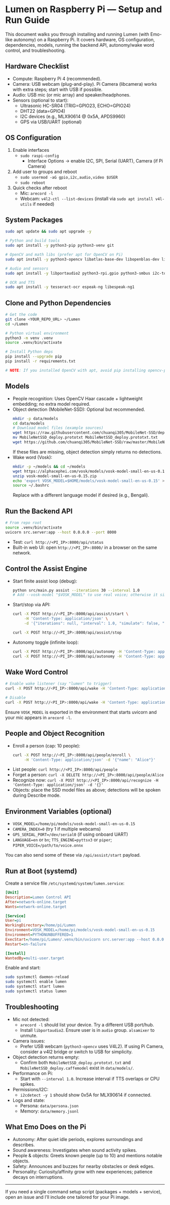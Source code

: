 # Lumen on Raspberry Pi — Setup and Run Guide

This document walks you through installing and running Lumen (with Emo-like autonomy) on a Raspberry Pi. It covers hardware, OS configuration, dependencies, models, running the backend API, autonomy/wake word control, and troubleshooting.

## Hardware Checklist
- Compute: Raspberry Pi 4 (recommended).
- Camera: USB webcam (plug-and-play). Pi Camera (libcamera) works with extra steps; start with USB if possible.
- Audio: USB mic (or mic array) and speaker/headphones.
- Sensors (optional to start):
  - Ultrasonic HC-SR04 (TRIG=GPIO23, ECHO=GPIO24)
  - DHT22 (data=GPIO4)
  - I2C devices (e.g., MLX90614 @ 0x5A, APDS9960)
  - GPS via USB/UART (optional)

## OS Configuration
1. Enable interfaces
   - `sudo raspi-config`
     - Interface Options → enable I2C, SPI, Serial (UART), Camera (if Pi Camera)
2. Add user to groups and reboot
   - `sudo usermod -aG gpio,i2c,audio,video $USER`
   - `sudo reboot`
3. Quick checks after reboot
   - Mic: `arecord -l`
   - Webcam: `v4l2-ctl --list-devices` (install via `sudo apt install v4l-utils` if needed)

## System Packages
```bash
sudo apt update && sudo apt upgrade -y

# Python and build tools
sudo apt install -y python3-pip python3-venv git

# OpenCV and math libs (prefer apt for OpenCV on Pi)
sudo apt install -y python3-opencv libatlas-base-dev libopenblas-dev liblapack-dev

# Audio and sensors
sudo apt install -y libportaudio2 python3-rpi.gpio python3-smbus i2c-tools

# OCR and TTS
sudo apt install -y tesseract-ocr espeak-ng libespeak-ng1
```

## Clone and Python Dependencies
```bash
# Get the code
git clone <YOUR_REPO_URL> ~/Lumen
cd ~/Lumen

# Python virtual environment
python3 -m venv .venv
source .venv/bin/activate

# Install Python deps
pip install --upgrade pip
pip install -r requirements.txt

# NOTE: If you installed OpenCV with apt, avoid pip installing opencv-python.
```

## Models
- People recognition: Uses OpenCV Haar cascade + lightweight embedding; no extra model required.
- Object detection (MobileNet-SSD): Optional but recommended.
  ```bash
  mkdir -p data/models
  cd data/models
  # Download model files (example sources)
  wget https://raw.githubusercontent.com/chuanqi305/MobileNet-SSD/deploy/MobileNetSSD_deploy.prototxt
  mv MobileNetSSD_deploy.prototxt MobileNetSSD_deploy.prototxt.txt
  wget https://github.com/chuanqi305/MobileNet-SSD/raw/master/MobileNetSSD_deploy.caffemodel
  ```
  If these files are missing, object detection simply returns no detections.
- Wake word (Vosk):
  ```bash
  mkdir -p ~/models && cd ~/models
  wget https://alphacephei.com/vosk/models/vosk-model-small-en-us-0.15.zip
  unzip vosk-model-small-en-us-0.15.zip
  echo 'export VOSK_MODEL=$HOME/models/vosk-model-small-en-us-0.15' >> ~/.bashrc
  source ~/.bashrc
  ```
  Replace with a different language model if desired (e.g., Bengali).

## Run the Backend API
```bash
# From repo root
source .venv/bin/activate
uvicorn src.server:app --host 0.0.0.0 --port 8000
```
- Test: `curl http://<PI_IP>:8000/api/status`
- Built-in web UI: open `http://<PI_IP>:8000/` in a browser on the same network.

## Control the Assist Engine
- Start finite assist loop (debug):
  ```bash
  python src/main.py assist --iterations 30 --interval 1.0
  # Add --vosk-model "$VOSK_MODEL" to use real voice; otherwise it simulates when SIMULATION is set.
  ```
- Start/stop via API:
  ```bash
  curl -X POST http://<PI_IP>:8000/api/assist/start \
       -H 'Content-Type: application/json' \
       -d '{"iterations": null, "interval": 1.0, "simulate": false, "vosk_model": "'"$VOSK_MODEL"'"}'

  curl -X POST http://<PI_IP>:8000/api/assist/stop
  ```
- Autonomy toggle (infinite loop):
  ```bash
  curl -X POST http://<PI_IP>:8000/api/autonomy -H 'Content-Type: application/json' -d '{"enabled": true, "interval": 1.0}'
  curl -X POST http://<PI_IP>:8000/api/autonomy -H 'Content-Type: application/json' -d '{"enabled": false}'
  ```

## Wake Word Control
```bash
# Enable wake listener (say "lumen" to trigger)
curl -X POST http://<PI_IP>:8000/api/wake -H 'Content-Type: application/json' -d '{"enabled": true, "interval": 0.6}'

# Disable
curl -X POST http://<PI_IP>:8000/api/wake -H 'Content-Type: application/json' -d '{"enabled": false}'
```
Ensure `VOSK_MODEL` is exported in the environment that starts uvicorn and your mic appears in `arecord -l`.

## People and Object Recognition
- Enroll a person (cap: 10 people):
  ```bash
  curl -X POST http://<PI_IP>:8000/api/people/enroll \
       -H 'Content-Type: application/json' -d '{"name": "Alice"}'
  ```
- List people: `curl http://<PI_IP>:8000/api/people`
- Forget a person: `curl -X DELETE http://<PI_IP>:8000/api/people/Alice`
- Recognize now: `curl -X POST http://<PI_IP>:8000/api/recognize -H 'Content-Type: application/json' -d '{}'`
- Objects: place the SSD model files as above; detections will be spoken during Describe mode.

## Environment Variables (optional)
- `VOSK_MODEL=/home/pi/models/vosk-model-small-en-us-0.15`
- `CAMERA_INDEX=0` (try 1 if multiple webcams)
- `GPS_SERIAL_PORT=/dev/serial0` (if using onboard UART)
- `LANGUAGE=en` or `bn`; `TTS_ENGINE=pyttsx3` or `piper`; `PIPER_VOICE=/path/to/voice.onnx`

You can also send some of these via `/api/assist/start` payload.

## Run at Boot (systemd)
Create a service file `/etc/systemd/system/lumen.service`:
```ini
[Unit]
Description=Lumen Control API
After=network-online.target
Wants=network-online.target

[Service]
User=pi
WorkingDirectory=/home/pi/Lumen
Environment=VOSK_MODEL=/home/pi/models/vosk-model-small-en-us-0.15
Environment=PYTHONUNBUFFERED=1
ExecStart=/home/pi/Lumen/.venv/bin/uvicorn src.server:app --host 0.0.0.0 --port 8000
Restart=on-failure

[Install]
WantedBy=multi-user.target
```
Enable and start:
```bash
sudo systemctl daemon-reload
sudo systemctl enable lumen
sudo systemctl start lumen
sudo systemctl status lumen
```

## Troubleshooting
- Mic not detected:
  - `arecord -l` should list your device. Try a different USB port/hub.
  - Install `libportaudio2`. Ensure user is in `audio` group. `alsamixer` to unmute.
- Camera issues:
  - Prefer USB webcam (`python3-opencv` uses V4L2). If using Pi Camera, consider a v4l2 bridge or switch to USB for simplicity.
- Object detection returns empty:
  - Confirm both `MobileNetSSD_deploy.prototxt.txt` and `MobileNetSSD_deploy.caffemodel` exist in `data/models/`.
- Performance on Pi:
  - Start with `--interval 1.0`. Increase interval if TTS overlaps or CPU spikes.
- Permissions/I2C:
  - `i2cdetect -y 1` should show 0x5A for MLX90614 if connected.
- Logs and state:
  - Persona: `data/persona.json`
  - Memory: `data/memory.jsonl`

## What Emo Does on the Pi
- Autonomy: After quiet idle periods, explores surroundings and describes.
- Sound awareness: Investigates when sound activity spikes.
- People & objects: Greets known people (up to 10) and mentions notable objects.
- Safety: Announces and buzzes for nearby obstacles or desk edges.
- Personality: Curiosity/affinity grow with new experiences; patience decays on interruptions.

---
If you need a single command setup script (packages + models + service), open an issue and I’ll include one tailored for your Pi image.